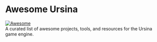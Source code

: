 # Awesome Ursina  
[![Awesome](https://awesome.re/badge.svg)](https://awesome.re)  
A curated list of awesome projects, tools, and resources for the Ursina game engine.  
